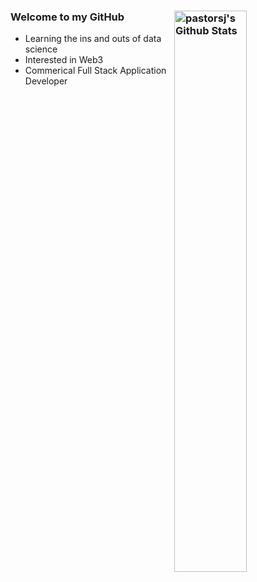 ### Welcome to my GitHub <img align="right" alt="pastorsj's Github Stats" width="48%" src="https://github-readme-stats.vercel.app/api?username=pastorsj&show_icons=true&theme=cobalt" />

- Learning the ins and outs of data science
- Interested in Web3
- Commerical Full Stack Application Developer
